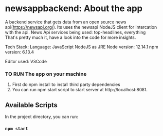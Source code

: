 # newsappbackend: About the app

A backend service that gets data from an open source news api(https://newsapi.org/).
Its uses the newsapi NodeJS client for intercation with the api.
News Api services being used: top-headlines, everything
That's pretty much it, have a look into the code for more insights.

Tech Stack:
Language: JavaScript
NodeJS as JRE
Node version: 12.14.1
npm version: 6.13.4

Editor used: VSCode

### TO RUN The app on your machine

1. First do npm install to install third party dependencies
2. You can run npm start script to start server at http://localhost:8081.

## Available Scripts

In the project directory, you can run:

### `npm start`
